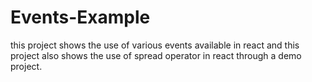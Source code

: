 # Events-Example
this project shows the use of various events available in react and this project also shows the use of spread operator in react through a demo project.
